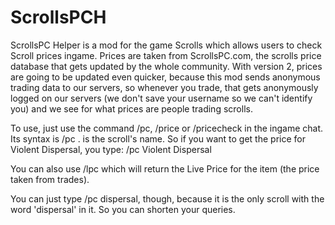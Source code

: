 ScrollsPCH
==========

ScrollsPC Helper is a mod for the game Scrolls which allows users to check Scroll prices ingame. Prices are taken from ScrollsPC.com, the scrolls price database that gets updated by the whole community.
With version 2, prices are going to be updated even quicker, because this mod sends anonymous trading data to our servers, so whenever you trade, that gets anonymously logged on our servers (we don't save your username so we can't identify you) and we see for what prices are people trading scrolls.

To use, just use the command /pc, /price or /pricecheck in the ingame chat.
Its syntax is /pc <name>. <name> is the scroll's name. So if you want to get the price for Violent Dispersal, you type: /pc Violent Dispersal

You can also use /lpc <scroll> which will return the Live Price for the item (the price taken from trades).

You can just type /pc dispersal, though, because it is the only scroll with the word 'dispersal' in it. So you can shorten your queries.
